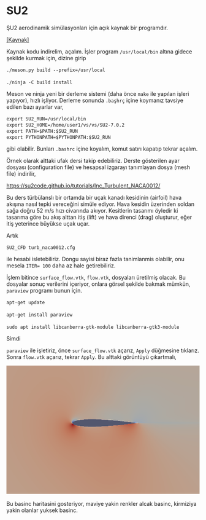 # SU2

ŞU2 aerodinamik simülasyonları için açık kaynak bir programdır.

[[Kaynak]](https://github.com/su2code/SU2/releases/tag/v7.0.2)

Kaynak kodu indirelim, açalım. İşler program `/usr/local/bin` altına
gidece şekilde kurmak için, dizine girip

```
./meson.py build --prefix=/usr/local

./ninja -C build install
```

Meson ve ninja yeni bir derleme sistemi (daha önce `make` ile yapılan işleri
yapıyor), hızlı işliyor. Derleme sonunda `.başhrç` içine koymanız tavsiye
edilen bazı ayarlar var,

```
export SU2_RUN=/usr/local/bin
export SU2_HOME=/home/user1/vs/vs/SU2-7.0.2
export PATH=$PATH:$SU2_RUN
export PYTHONPATH=$PYTHONPATH:$SU2_RUN
```

gibi olabilir. Bunları `.bashrc` içine koyalım, komut satırı kapatıp
tekrar açalım.

Örnek olarak alttaki ufak dersi takip edebiliriz. Derste gösterilen
ayar dosyası (configuration file) ve hesapsal izgarayı tanımlayan
dosya (mesh file) indirilir, 

https://su2code.github.io/tutorials/Inc_Turbulent_NACA0012/

Bu ders türbülanslı bir ortamda bir uçak kanadı kesidinin (airfoil)
hava akışına nasıl tepki vereceğini simüle ediyor. Hava kesidin
üzerinden soldan sağa doğru 52 m/s hızı civarında akıyor. Kesitlerin
tasarımı öyledir ki tasarıma göre bu akış alttan itiş (lift) ve hava
direnci (drag) oluşturur, eğer itiş yeterince büyükse uçak uçar.

Artık

```
SU2_CFD turb_naca0012.cfg
```

ile hesabi isletebiliriz. Dongu sayisi biraz fazla tanimlanmis olabilir,
onu mesela `ITER= 100` daha az hale getirebiliriz.

İşlem bitince `surface_flow.vtk`, `flow.vtk`, dosyaları üretilmiş olacak.
Bu dosyalar sonuç verilerini içeriyor, onlara görsel şekilde bakmak mümkün,
`paraview` programı bunun için.

```
apt-get update

apt-get install paraview

sudo apt install libcanberra-gtk-module libcanberra-gtk3-module
```

Simdi

`paraview` ile işletiriz, önce `surface_flow.vtk` açarız, `Apply` düğmesine tıklarız.
Sonra `flow.vtk` açarız, tekrar `Apply`. Bu alttaki görüntüyü çıkartmalı,

![](su2_01.png)

Bu basinc haritasini gosteriyor, maviye yakin renkler alcak basinc, kirmiziya
yakin olanlar yuksek basinc.






